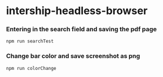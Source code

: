 # intership-headless-browser

### Entering in the search field and saving the pdf page
```
npm run searchTest
```
### Change bar color and save screenshot as png
```
npm run colorChange
```